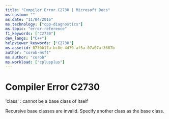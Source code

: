 ```yaml
---
title: "Compiler Error C2730 | Microsoft Docs"
ms.custom: ""
ms.date: "11/04/2016"
ms.technology: ["cpp-diagnostics"]
ms.topic: "error-reference"
f1_keywords: ["C2730"]
dev_langs: ["C++"]
helpviewer_keywords: ["C2730"]
ms.assetid: 07f0b17a-bc8e-4d79-af5a-07a07af3687b
author: "corob-msft"
ms.author: "corob"
ms.workload: ["cplusplus"]
---
```

# Compiler Error C2730
'class' : cannot be a base class of itself  
  
 Recursive base classes are invalid. Specify another class as the base class.